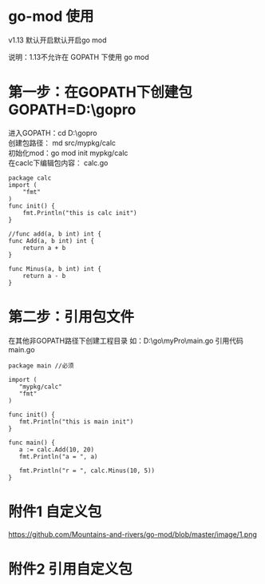 # go-mod 使用
v1.13 默认开启默认开启go mod

说明：1.13不允许在 GOPATH 下使用 go mod


# 第一步：在GOPATH下创建包 GOPATH=D:\gopro

进入GOPATH：cd D:\gopro  
创建包路径： md src/mypkg/calc  
初始化mod：go mod init mypkg/calc  
在caclc下编辑包内容：
calc.go
```
package calc
import (
	"fmt"
)
func init() {
	fmt.Println("this is calc init")
}

//func add(a, b int) int {
func Add(a, b int) int {
	return a + b
}

func Minus(a, b int) int {
	return a - b
}

```
 # 第二步：引用包文件
 在其他非GOPATH路径下创建工程目录 如：D:\go\myPro\main.go
 引用代码 main.go
 ```
 package main //必须

import (
	"mypkg/calc"
	"fmt"
)

func init() {
	fmt.Println("this is main init")
}

func main() {
	a := calc.Add(10, 20)
	fmt.Println("a = ", a)

	fmt.Println("r = ", calc.Minus(10, 5))
}

 ```
 
 # 附件1 自定义包
 https://github.com/Mountains-and-rivers/go-mod/blob/master/image/1.png
 
 # 附件2 引用自定义包
 
 
 
 
 
 
 
 
 
 
 
 

